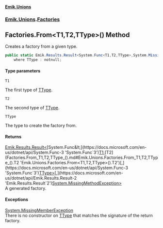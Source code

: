 #### [Emik.Unions](index.md 'index')
### [Emik.Unions](Emik.Unions.md 'Emik.Unions').[Factories](Factories.md 'Emik.Unions.Factories')

## Factories.From<T1,T2,TType>() Method

Creates a factory from a given type.

```csharp
public static Emik.Results.Result<System.Func<T1,T2,TType>,System.MissingMethodException> From<T1,T2,TType>()
    where TType : notnull;
```
#### Type parameters

<a name='Emik.Unions.Factories.From_T1,T2,TType_().T1'></a>

`T1`

The first type of [TType](Factories.From_T1,T2,TType_().md#Emik.Unions.Factories.From_T1,T2,TType_().TType 'Emik.Unions.Factories.From<T1,T2,TType>().TType').

<a name='Emik.Unions.Factories.From_T1,T2,TType_().T2'></a>

`T2`

The second type of [TType](Factories.From_T1,T2,TType_().md#Emik.Unions.Factories.From_T1,T2,TType_().TType 'Emik.Unions.Factories.From<T1,T2,TType>().TType').

<a name='Emik.Unions.Factories.From_T1,T2,TType_().TType'></a>

`TType`

The type to create the factory from.

#### Returns
[Emik.Results.Result&lt;](https://docs.microsoft.com/en-us/dotnet/api/Emik.Results.Result-2 'Emik.Results.Result`2')[System.Func&lt;](https://docs.microsoft.com/en-us/dotnet/api/System.Func-3 'System.Func`3')[T1](Factories.From_T1,T2,TType_().md#Emik.Unions.Factories.From_T1,T2,TType_().T1 'Emik.Unions.Factories.From<T1,T2,TType>().T1')[,](https://docs.microsoft.com/en-us/dotnet/api/System.Func-3 'System.Func`3')[T2](Factories.From_T1,T2,TType_().md#Emik.Unions.Factories.From_T1,T2,TType_().T2 'Emik.Unions.Factories.From<T1,T2,TType>().T2')[,](https://docs.microsoft.com/en-us/dotnet/api/System.Func-3 'System.Func`3')[TType](Factories.From_T1,T2,TType_().md#Emik.Unions.Factories.From_T1,T2,TType_().TType 'Emik.Unions.Factories.From<T1,T2,TType>().TType')[&gt;](https://docs.microsoft.com/en-us/dotnet/api/System.Func-3 'System.Func`3')[,](https://docs.microsoft.com/en-us/dotnet/api/Emik.Results.Result-2 'Emik.Results.Result`2')[System.MissingMethodException](https://docs.microsoft.com/en-us/dotnet/api/System.MissingMethodException 'System.MissingMethodException')[&gt;](https://docs.microsoft.com/en-us/dotnet/api/Emik.Results.Result-2 'Emik.Results.Result`2')  
A generated factory.

#### Exceptions

[System.MissingMemberException](https://docs.microsoft.com/en-us/dotnet/api/System.MissingMemberException 'System.MissingMemberException')  
There is no constructor on [TType](Factories.From_T1,T2,TType_().md#Emik.Unions.Factories.From_T1,T2,TType_().TType 'Emik.Unions.Factories.From<T1,T2,TType>().TType') that matches the signature of the return factory.
